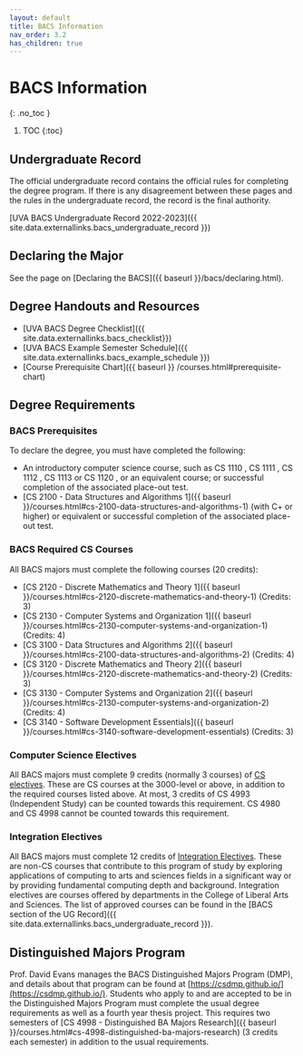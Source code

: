 ```yaml
---
layout: default
title: BACS Information
nav_order: 3.2
has_children: true
---
```


# BACS Information
{: .no_toc }

1. TOC
{:toc}

## Undergraduate Record

The official undergraduate record contains the official rules for completing the degree program.  If there is any disagreement between these pages and the rules in the undergraduate record, the record is the final authority.

[UVA BACS Undergraduate Record 2022-2023]({{ site.data.externallinks.bacs_undergraduate_record }})

## Declaring the Major

See the page on [Declaring the BACS]({{ baseurl }}/bacs/declaring.html).

## Degree Handouts and Resources

* [UVA BACS Degree Checklist]({{ site.data.externallinks.bacs_checklist}})
* [UVA BACS Example Semester Schedule]({{ site.data.externallinks.bacs_example_schedule }})
* [Course Prerequisite Chart]({{ baseurl }} /courses.html#prerequisite-chart)

## Degree Requirements

### BACS Prerequisites

To declare the degree, you must have completed the following:

* An introductory computer science course, such as CS 1110 , CS 1111 , CS 1112 , CS 1113  or CS 1120 , or an equivalent course; or successful completion of the associated place-out test.
* [CS 2100 - Data Structures and Algorithms 1]({{ baseurl }}/courses.html#cs-2100-data-structures-and-algorithms-1) (with C+ or higher) or equivalent or successful completion of the associated place-out test.

### BACS Required CS Courses

All BACS majors must complete the following courses (20 credits):

* [CS 2120 - Discrete Mathematics and Theory 1]({{ baseurl }}/courses.html#cs-2120-discrete-mathematics-and-theory-1) (Credits: 3)
* [CS 2130 - Computer Systems and Organization 1]({{ baseurl }}/courses.html#cs-2130-computer-systems-and-organization-1) (Credits: 4)
* [CS 3100 - Data Structures and Algorithms 2]({{ baseurl }}/courses.html#cs-2100-data-structures-and-algorithms-2) (Credits: 4)
* [CS 3120 - Discrete Mathematics and Theory 2]({{ baseurl }}/courses.html#cs-2120-discrete-mathematics-and-theory-2) (Credits: 3)
* [CS 3130 - Computer Systems and Organization 2]({{ baseurl }}/courses.html#cs-2130-computer-systems-and-organization-2) (Credits: 4)
* [CS 3140 - Software Development Essentials]({{ baseurl }}/courses.html#cs-3140-software-development-essentials) (Credits: 3)


### Computer Science Electives 

All BACS majors must complete 9 credits (normally 3 courses) of [CS electives]({{baseurl}}/policies.html#cs-elective-policy).  These are CS courses at the 3000-level or above, in addition to the required courses listed above. At most, 3 credits of CS 4993 (Independent Study) can be counted towards this requirement. CS 4980 and CS 4998 cannot be counted towards this requirement.

### Integration Electives

All BACS majors must complete 12 credits of [Integration Electives]({{baseurl}}/bacs/integration_electives.html).  These are non-CS courses that contribute to this program of study by exploring applications of computing to arts and sciences fields in a significant way or by providing fundamental computing depth and background. Integration electives are courses offered by departments in the College of Liberal Arts and Sciences. The list of approved courses can be found in the [BACS section of the UG Record]({{ site.data.externallinks.bacs_undergraduate_record }}).

## Distinguished Majors Program

Prof. David Evans manages the BACS Distinguished Majors Program (DMP), and details about that program can be found at [https://csdmp.github.io/](https://csdmp.github.io/).  Students who apply to and are accepted to be in the Distinguished Majors Program must complete the usual degree requirements as well as a fourth year thesis project. This requires two semesters of [CS 4998 - Distinguished BA Majors Research]({{ baseurl }}/courses.html#cs-4998-distinguished-ba-majors-research) (3 credits each semester) in addition to the usual requirements.
